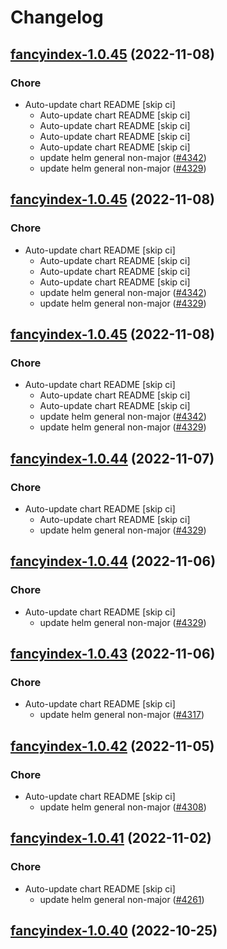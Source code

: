 # Changelog



## [fancyindex-1.0.45](https://github.com/truecharts/charts/compare/fancyindex-1.0.43...fancyindex-1.0.45) (2022-11-08)

### Chore

- Auto-update chart README [skip ci]
  - Auto-update chart README [skip ci]
  - Auto-update chart README [skip ci]
  - Auto-update chart README [skip ci]
  - Auto-update chart README [skip ci]
  - update helm general non-major ([#4342](https://github.com/truecharts/charts/issues/4342))
  - update helm general non-major ([#4329](https://github.com/truecharts/charts/issues/4329))




## [fancyindex-1.0.45](https://github.com/truecharts/charts/compare/fancyindex-1.0.43...fancyindex-1.0.45) (2022-11-08)

### Chore

- Auto-update chart README [skip ci]
  - Auto-update chart README [skip ci]
  - Auto-update chart README [skip ci]
  - Auto-update chart README [skip ci]
  - update helm general non-major ([#4342](https://github.com/truecharts/charts/issues/4342))
  - update helm general non-major ([#4329](https://github.com/truecharts/charts/issues/4329))




## [fancyindex-1.0.45](https://github.com/truecharts/charts/compare/fancyindex-1.0.43...fancyindex-1.0.45) (2022-11-08)

### Chore

- Auto-update chart README [skip ci]
  - Auto-update chart README [skip ci]
  - Auto-update chart README [skip ci]
  - update helm general non-major ([#4342](https://github.com/truecharts/charts/issues/4342))
  - update helm general non-major ([#4329](https://github.com/truecharts/charts/issues/4329))




## [fancyindex-1.0.44](https://github.com/truecharts/charts/compare/fancyindex-1.0.43...fancyindex-1.0.44) (2022-11-07)

### Chore

- Auto-update chart README [skip ci]
  - Auto-update chart README [skip ci]
  - update helm general non-major ([#4329](https://github.com/truecharts/charts/issues/4329))




## [fancyindex-1.0.44](https://github.com/truecharts/charts/compare/fancyindex-1.0.43...fancyindex-1.0.44) (2022-11-06)

### Chore

- Auto-update chart README [skip ci]
  - update helm general non-major ([#4329](https://github.com/truecharts/charts/issues/4329))




## [fancyindex-1.0.43](https://github.com/truecharts/charts/compare/fancyindex-1.0.42...fancyindex-1.0.43) (2022-11-06)

### Chore

- Auto-update chart README [skip ci]
  - update helm general non-major ([#4317](https://github.com/truecharts/charts/issues/4317))




## [fancyindex-1.0.42](https://github.com/truecharts/charts/compare/fancyindex-1.0.41...fancyindex-1.0.42) (2022-11-05)

### Chore

- Auto-update chart README [skip ci]
  - update helm general non-major ([#4308](https://github.com/truecharts/charts/issues/4308))




## [fancyindex-1.0.41](https://github.com/truecharts/charts/compare/fancyindex-1.0.40...fancyindex-1.0.41) (2022-11-02)

### Chore

- Auto-update chart README [skip ci]
  - update helm general non-major ([#4261](https://github.com/truecharts/charts/issues/4261))




## [fancyindex-1.0.40](https://github.com/truecharts/charts/compare/fancyindex-1.0.39...fancyindex-1.0.40) (2022-10-25)

